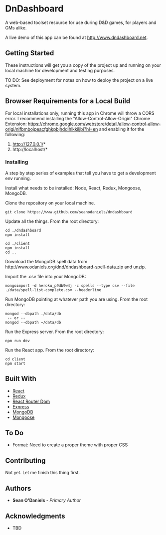 # DnDashboard

A web-based toolset resource for use during D&D games, for players and GMs alike.

A live demo of this app can be found at http://www.dndashboard.net.

## Getting Started

These instructions will get you a copy of the project up and running on your local machine for development and testing purposes.

TO DO: See deployment for notes on how to deploy the project on a live system.

## Browser Requirements for a Local Build

For local installations only, running this app in Chrome will throw a CORS error. I recommend installing the "Allow-Control-Allow-Origin" Chrome Extension: https://chrome.google.com/webstore/detail/allow-control-allow-origi/nlfbmbojpeacfghkpbjhddihlkkiljbi?hl=en and enabling it for the following:

1. http://127.0.0.1/*
2. http://localhost/*

### Installing

A step by step series of examples that tell you have to get a development env running.

Install what needs to be installed: Node, React, Redux, Mongoose, MongoDB.

Clone the repository on your local machine.

```
git clone https://www.github.com/seanodaniels/dndashboard
```

Update all the things. From the root directory:

```
cd ./dndashboard
npm install

cd ./client
npm install
cd ..
```

Download the MongoDB spell data from http://www.odaniels.org/dnd/dndashboard-spell-data.zip and unzip.

Import the .csv file into your MongoDB:

```
mongoimport -d heroku_p9db9w4j -c spells --type csv --file ./data/spell-list-complete.csv --headerline
```

Run MongoDB pointing at whatever path you are using. From the root directory:

```
mongod --dbpath ./data/db
 -- or --
mongod --dbpath ~/data/db
```

Run the Express server. From the root directory:

```
npm run dev
```

Run the React app. From the root directory:

```
cd client
npm start
```


## Built With

* [React](https://reactjs.org/)
* [Redux](https://redux.js.org/)
* [React Router Dom](https://github.com/reactjs/react-router-redux)
* [Express](https://expressjs.com/)
* [MongoDB](https://www.mongodb.com/)
* [Mongoose](http://mongoosejs.com/)

## To Do

* Format: Need to create a proper theme with proper CSS 

## Contributing

Not yet. Let me finish this thing first.

## Authors

* **Sean O'Daniels** - *Primary Author*

## Acknowledgments

* TBD
